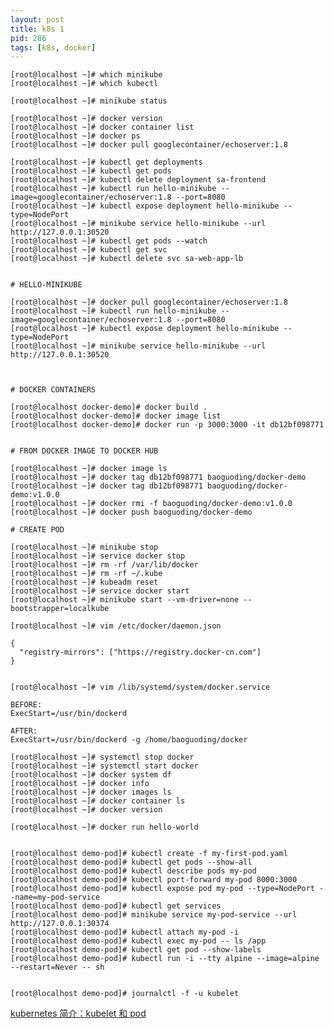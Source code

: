 ```yaml
---
layout: post
title: k8s 1
pid: 286
tags: [k8s, docker]
---
```


    [root@localhost ~]# which minikube
    [root@localhost ~]# which kubectl

    [root@localhost ~]# minikube status

    [root@localhost ~]# docker version
    [root@localhost ~]# docker container list
    [root@localhost ~]# docker ps
    [root@localhost ~]# docker pull googlecontainer/echoserver:1.8

    [root@localhost ~]# kubectl get deployments
    [root@localhost ~]# kubectl get pods
    [root@localhost ~]# kubectl delete deployment sa-frontend
    [root@localhost ~]# kubectl run hello-minikube --image=googlecontainer/echoserver:1.8 --port=8080
    [root@localhost ~]# kubectl expose deployment hello-minikube --type=NodePort
    [root@localhost ~]# minikube service hello-minikube --url
    http://127.0.0.1:30520
    [root@localhost ~]# kubectl get pods --watch
    [root@localhost ~]# kubectl get svc
    [root@localhost ~]# kubectl delete svc sa-web-app-lb


    # HELLO-MINIKUBE

    [root@localhost ~]# docker pull googlecontainer/echoserver:1.8
    [root@localhost ~]# kubectl run hello-minikube --image=googlecontainer/echoserver:1.8 --port=8080
    [root@localhost ~]# kubectl expose deployment hello-minikube --type=NodePort
    [root@localhost ~]# minikube service hello-minikube --url
    http://127.0.0.1:30520



    # DOCKER CONTAINERS

    [root@localhost docker-demo]# docker build .
    [root@localhost docker-demo]# docker image list
    [root@localhost docker-demo]# docker run -p 3000:3000 -it db12bf098771


    # FROM DOCKER IMAGE TO DOCKER HUB

    [root@localhost ~]# docker image ls
    [root@localhost ~]# docker tag db12bf098771 baoguoding/docker-demo
    [root@localhost ~]# docker tag db12bf098771 baoguoding/docker-demo:v1.0.0
    [root@localhost ~]# docker rmi -f baoguoding/docker-demo:v1.0.0
    [root@localhost ~]# docker push baoguoding/docker-demo

    # CREATE POD

    [root@localhost ~]# minikube stop
    [root@localhost ~]# service docker stop
    [root@localhost ~]# rm -rf /var/lib/docker
    [root@localhost ~]# rm -rf ~/.kube
    [root@localhost ~]# kubeadm reset
    [root@localhost ~]# service docker start
    [root@localhost ~]# minikube start --vm-driver=none --bootstrapper=localkube

    [root@localhost ~]# vim /etc/docker/daemon.json

    {
      "registry-mirrors": ["https://registry.docker-cn.com"]
    }


    [root@localhost ~]# vim /lib/systemd/system/docker.service

    BEFORE:
    ExecStart=/usr/bin/dockerd

    AFTER:
    ExecStart=/usr/bin/dockerd -g /home/baoguoding/docker

    [root@localhost ~]# systemctl stop docker
    [root@localhost ~]# systemctl start docker
    [root@localhost ~]# docker system df
    [root@localhost ~]# docker info
    [root@localhost ~]# docker images ls
    [root@localhost ~]# docker container ls
    [root@localhost ~]# docker version

    [root@localhost ~]# docker run hello-world


    [root@localhost demo-pod]# kubectl create -f my-first-pod.yaml
    [root@localhost demo-pod]# kubectl get pods --show-all
    [root@localhost demo-pod]# kubectl describe pods my-pod
    [root@localhost demo-pod]# kubectl port-forward my-pod 8000:3000
    [root@localhost demo-pod]# kubectl expose pod my-pod --type=NodePort --name=my-pod-service
    [root@localhost demo-pod]# kubectl get services
    [root@localhost demo-pod]# minikube service my-pod-service --url
    http://127.0.0.1:30374
    [root@localhost demo-pod]# kubectl attach my-pod -i
    [root@localhost demo-pod]# kubectl exec my-pod -- ls /app
    [root@localhost demo-pod]# kubectl get pod --show-labels
    [root@localhost demo-pod]# kubectl run -i --tty alpine --image=alpine --restart=Never -- sh


    [root@localhost demo-pod]# journalctl -f -u kubelet


[kubernetes 简介：kubelet 和 pod](http://cizixs.com/2016/10/25/kubernetes-intro-kubelet)
